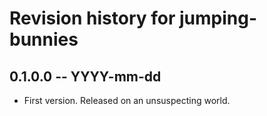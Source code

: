 # Revision history for jumping-bunnies

## 0.1.0.0 -- YYYY-mm-dd

* First version. Released on an unsuspecting world.
